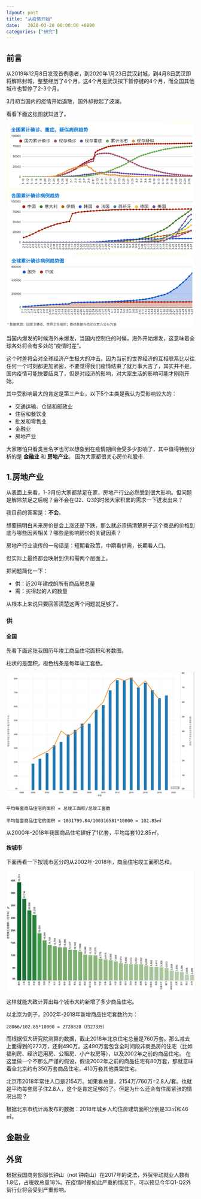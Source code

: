 ```yaml
---
layout: post
title: "从疫情开始"
date:   2020-03-28 00:00:00 +0800
categories: ["研究"]
---
```


## 前言

从2019年12月8日发现首例患者，到2020年1月23日武汉封城，到4月8日武汉即将解除封城，整整经历了4个月。这4个月是武汉按下暂停键的4个月，而全国其他城市也暂停了2-3个月。

3月初当国内的疫情开始退散，国外却掀起了波澜。

看看下面这张图就知道了。

![covid-trend.png](/images/covid-trend.png)


当国内爆发的时候海外未爆发，当国内控制住的时候，海外开始爆发，这意味着全球各处将会有多处的“疫情时差”。

这个时差将会对全球经济产生极大的冲击。因为当前的世界经济的互相联系比以往任何一个时刻都更加紧密，不要觉得我们疫情结束了就万事大吉了，其实并不是。国内疫情可能快要结束了，但是对经济的影响，对大家生活的影响可能才刚刚开始。

其中受影响最大的肯定是第三产业，以下5个主类是我认为受影响较大的：

* 交通运输、仓储和邮政业
* 住宿和餐饮业
* 批发和零售业
* 金融业
* 房地产业

大家哪怕只看类目名字也可以想象到在疫情期间会受多少影响了，其中值得特别分析的是 **金融业** 和 **房地产业**。 因为大家都很关心房价和股市.


## 1.房地产业

从表面上来看，1-3月份大家都禁足在家，房地产行业必然受到很大影响。但问题是解除禁足之后呢？会不会在Q2、Q3的时候大家积累的需求一下迸发出来？

我目前的答案是：**不会**。

想要搞明白未来房价是会上涨还是下跌，那么就必须搞清楚房子这个商品的价格到底与哪些因素相关？哪些是影响房价的关键因素？

房地产行业流传的一句话是：短期看政策，中期看供需，长期看人口。

但实际上最终都会映射到供和需两个层面上。

把问题简化一下：

* 供：近20年建成的所有商品房总量
* 需：买得起的人的数量

从根本上来说只要回答清楚这两个问题就足够了。

### 供

#### 全国

先看下面这张我国历年竣工商品住宅面积和套数图。

柱状的是面积，橙色线条是每年竣工套数。

![start-from-covid-05.jpg](/images/start-from-covid-05.jpg)

```
平均每套商品住宅的面积 = 总竣工面积/总竣工套数

平均每套商品住宅的面积 = 1031799.84/100316581*10000 = 102.85㎡
```

从2000年-2018年我国商品住宅建好了1亿套，平均每套102.85㎡。


#### 按城市

下面再看一下按城市区分的从2002年-2018年，商品住宅竣工面积总和。

![start-from-covid-06.jpg](/images/start-from-covid-06.jpg)


这样就能大致计算出每个城市大约新增了多少商品住宅。

以北京为例子，2002年-2018年新增商品住宅套数约为：

```
28066/102.85*10000 = 2728828（约273万）
```
而根据恒大研究院测算的数据，截止2018年北京住宅总量是760万套。那么减去上面得到的273万，还剩490万。这490万套包含全时间段非商品房的住宅（比如福利房、经济适用房、公租房、小产权房等），以及2002年之前的商品住宅。 在这里做一个不那么严谨的假设，假设2002年之前的商品住宅有80万套，那就意味着全北京约有350万套商品住宅，410万套其他类型住宅。

北京市2018年常住人口是2154万。如果看总量，2154万/760万=2.8人/套。也就是平均每套房子住2.8人，这个是肯定足够的了。但是为什么还会有住房紧张的情况出现？

根据北京市统计局发布的数据：2018年城乡人均住房建筑面积分别是33㎡和46㎡。




## 金融业


## 外贸
根据我国商务部部长钟山（not 钟南山）在2017年的说法，外贸带动就业人数有1.8亿，占税收总量18%。在疫情时差如此严重的情况下，可以预见今年Q1-Q2外贸行业将会受到严重影响。